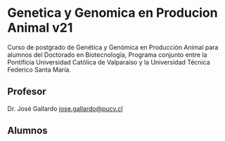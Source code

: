 # Genetica y Genomica en Producion Animal v21
Curso de postgrado de Genética y Genómica en Producción Animal para alumnos del Doctorado en Biotecnología, Programa conjunto entre la Pontificia Universidad Católica de Valparaíso y la Universidad Técnica Federico Santa María.

## Profesor
Dr. José Gallardo
jose.gallardo@pucv.cl

## Alumnos

